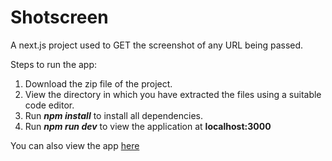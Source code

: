 # Shotscreen

A next.js project used to GET the screenshot of any URL being passed.  

Steps to run the app:

1) Download the zip file of the project.
2) View the directory in which you have extracted the files using a suitable code editor.
3) Run ***npm install*** to install all dependencies.
4) Run ***npm run dev*** to view the application at **localhost:3000**



You can also view the app <a href="shotscreen2023.vercel.app">here</a>
